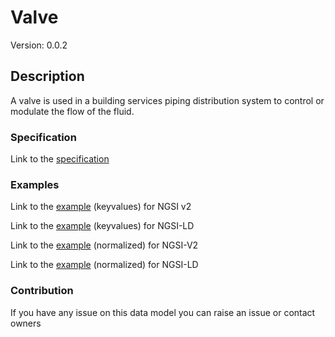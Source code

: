 # Valve
Version: 0.0.2

## Description 

A valve is used in a building services piping distribution system to control or modulate the flow of the fluid.
### Specification

Link to the [specification](https://github.com/smart-data-models/incubated/tree/master/SAREF/s4bldg/Valve/doc/spec.md)

### Examples

Link to the [example](https://github.com/smart-data-models/incubated/tree/master/SAREF/s4bldg/Valve/examples/example.json) (keyvalues) for NGSI v2

Link to the [example](https://github.com/smart-data-models/incubated/tree/master/SAREF/s4bldg/Valve/examples/example.jsonld) (keyvalues) for NGSI-LD

Link to the [example](https://github.com/smart-data-models/incubated/tree/master/SAREF/s4bldg/Valve/examples/example-normalized.json) (normalized) for NGSI-V2

Link to the [example](https://github.com/smart-data-models/incubated/tree/master/SAREF/s4bldg/Valve/examples/example-normalized.jsonld) (normalized) for NGSI-LD
### Contribution

 If you have any issue on this data model you can raise an issue or contact owners
